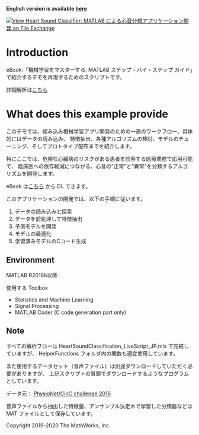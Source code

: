 **English version is available [here](https://jp.mathworks.com/matlabcentral/fileexchange/65286-heart-sound-classifier)**

[![View  Heart Sound Classifier: MATLAB による心音分類アプリケーション開発 on File Exchange](https://www.mathworks.com/matlabcentral/images/matlab-file-exchange.svg)](https://jp.mathworks.com/matlabcentral/fileexchange/70555-heart-sound-classifier-matlab)
# Introduction

eBook:「機械学習をマスターする: MATLAB ステップ・バイ・ステップ ガイド」で紹介するデモを再現するためのスクリプトです。

詳細解析は[こちら](https://github.com/mathworks/Heart-Sound-Classifier-Japanese-ver/blob/master/HeartSoundClassificationR2018b_JP/HeartSoundClassification_LiveScript_JP.md)


# What does this example provide

このデモでは、組み込み機械学習アプリ開発のための一連のワークフロー、具体的にはデータの読み込み、
特徴抽出、各種アルゴリズムの検討、モデルのチューニング、そしてプロトタイプ配布までを紹介します。

特にここでは、危険な心臓病のリスクがある患者を診察する医療業務で応用可能で、
臨床医への依存軽減につながる、心音の"正常"と"異常"を分類するアルゴリズムを開発します。

eBook は[こちら](https://jp.mathworks.com/campaigns/offers/mastering-machine-learning-with-matlab.html) から DL できます。

このアプリケーションの開発では、以下の手順に従います。
1. データの読み込みと探索
2. データを前処理して特徴抽出
3. 予測モデルを開発
4. モデルの最適化
5. 学習済みモデルのCコード生成


## Environment

MATLAB R2018b以降

使用する Toolbox
- Statistics and Machine Learning
- Signal Processing
- MATLAB Coder (C code generation part only)

## Note

すべての解析フローは HeartSoundClassification_LiveScript_JP.mlx で完結していますが、
HelperFunctions フォルダ内の関数も適宜使用しています。

また使用するデータセット（音声ファイル）は別途ダウンロードしていただく必要がありますが、
上記スクリプトの冒頭でダウンロードするようなプログラムとしています。

データ元： [PhysioNet/CinC challenge 2016](http://www.physionet.org/physiobank/database/challenge/2016)

音声ファイルから抽出した特徴量、アンサンブル決定木で学習した分類器などは MAT ファイルとして保存しています。

Copyright 2019-2020 The MathWorks, Inc.